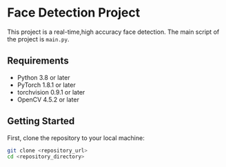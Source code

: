 # Face Detection Project

This project is a real-time,high accuracy face detection. The main script of the project is `main.py`.

## Requirements

- Python 3.8 or later
- PyTorch 1.8.1 or later
- torchvision 0.9.1 or later
- OpenCV 4.5.2 or later

## Getting Started

First, clone the repository to your local machine:

```bash
git clone <repository_url>
cd <repository_directory>
